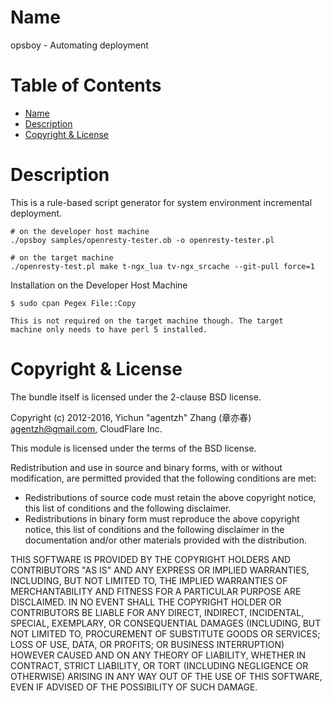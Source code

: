 Name
====

opsboy - Automating deployment

Table of Contents
=================

* [Name](#name)
* [Description](#description)
* [Copyright & License](#copyright--license)

Description
===========

This is a rule-based script generator for system environment incremental deployment.

    # on the developer host machine
    ./opsboy samples/openresty-tester.ob -o openresty-tester.pl

    # on the target machine
    ./openresty-test.pl make t-ngx_lua tv-ngx_srcache --git-pull force=1

Installation on the Developer Host Machine

    $ sudo cpan Pegex File::Copy

    This is not required on the target machine though. The target
    machine only needs to have perl 5 installed.

Copyright & License
===================

The bundle itself is licensed under the 2-clause BSD license.

Copyright (c) 2012-2016, Yichun "agentzh" Zhang (章亦春) <agentzh@gmail.com>, CloudFlare Inc.

This module is licensed under the terms of the BSD license.

Redistribution and use in source and binary forms, with or without
modification, are permitted provided that the following conditions are
met:

* Redistributions of source code must retain the above copyright notice, this list of conditions and the following disclaimer.
* Redistributions in binary form must reproduce the above copyright notice, this list of conditions and the following disclaimer in the documentation and/or other materials provided with the distribution.

THIS SOFTWARE IS PROVIDED BY THE COPYRIGHT HOLDERS AND CONTRIBUTORS "AS
IS" AND ANY EXPRESS OR IMPLIED WARRANTIES, INCLUDING, BUT NOT LIMITED
TO, THE IMPLIED WARRANTIES OF MERCHANTABILITY AND FITNESS FOR A
PARTICULAR PURPOSE ARE DISCLAIMED. IN NO EVENT SHALL THE COPYRIGHT
HOLDER OR CONTRIBUTORS BE LIABLE FOR ANY DIRECT, INDIRECT, INCIDENTAL,
SPECIAL, EXEMPLARY, OR CONSEQUENTIAL DAMAGES (INCLUDING, BUT NOT LIMITED
TO, PROCUREMENT OF SUBSTITUTE GOODS OR SERVICES; LOSS OF USE, DATA, OR
PROFITS; OR BUSINESS INTERRUPTION) HOWEVER CAUSED AND ON ANY THEORY OF
LIABILITY, WHETHER IN CONTRACT, STRICT LIABILITY, OR TORT (INCLUDING
NEGLIGENCE OR OTHERWISE) ARISING IN ANY WAY OUT OF THE USE OF THIS
SOFTWARE, EVEN IF ADVISED OF THE POSSIBILITY OF SUCH DAMAGE.


